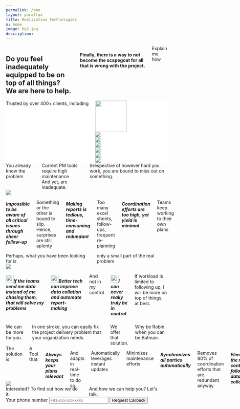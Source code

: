 ```yaml
---
permalink: /pmo
layout: parallax
title: Realization Technologies
n: home 
image: bg2.jpg
description: 
---
```

<div class="row">
	<div class="small-12 columns text-center b-ws-bottom">
		<h2 class="wc bold serif">Do you feel inadequately equipped to be on top of all things? <br> We are here to help.</h2>
		<h4 class="wcolor">Finally, there is a way to not become the scapegoat for all that is wrong with the project.</h4>
		<div class="b-ws-top">
			<a class="button success">Explain me how</a>
		</div>
	</div>
</div>
<div style="background:#fff">
	<div class="row">	
		<div class="small-12 columns b-ws-top m-ws-bottom text-center">
			<div class="scolor2 s-ws-bottom">Trusted by over 400+ clients, including</div>
      <div class="row">
      	<div class="small-2 columns text-center">
      		<img src="{{site.url}}/assets/img/logos/usaf.png" class="gs hv" style="height:98px;">
      	</div>
      	<div class="small-2 columns">
      		<img src="{{site.url}}/assets/img/logos/tatasteel.png" class="gs hv m-ws-top-p xs-ws-top">
      	</div>
      	<div class="small-1 columns">
      		<img src="{{site.url}}/assets/img/logos/lt.png" class="gs hv s-ws-top">
      	</div>
      	<div class="small-2 columns">
      		<img src="{{site.url}}/assets/img/logos/boeing.png" class="gs hv">
      	</div>
      	<div class="small-2 columns">
      		<img src="{{site.url}}/assets/img/logos/ntpc.png" class="gs hv">
      	</div>
      	<div class="small-2 columns">
      		<img src="{{site.url}}/assets/img/logos/aarti.png" class="gs hv xs-ws-top">
      	</div>
      	<div class="small-1 columns">
      		<img src="{{site.url}}/assets/img/logos/nasa.png" class="gs hv s-ws-top">
      	</div>
      </div>
    </div>
	</div>
</div>
<div class="wbg b-ws-top-p">
	<div class="row">
		<div class="small-12 columns text-center b-ws-bottom">
			<div class="scolor f-1-25x s-ws-top">You already know the problem</div>
			<div class="serif bold bkc f-2x ">Current PM tools require high maintenance <br> And yet, are inadequate.</div>
			<div class="scolor f-1-25x m-ws-bottom">Irrespective of however hard you work, you are bound to miss out on something.</div>
	</div>
	<div class="row">
		<div class="small-5 columns">
			<!-- <img src="https://images.unsplash.com/photo-1495249346844-83e18c90a511?ixlib=rb-1.2.1&ixid=eyJhcHBfaWQiOjEyMDd9&auto=format&fit=crop&w=967&q=80"> -->
			<img src="https://us.123rf.com/450wm/denisovd/denisovd1203/denisovd120301531/12704439-viejo-mapa-del-tesoro-aisladas-sobre-un-fondo-blanco.jpg?ver=6">
		</div>
		<div class="small-7 columns">
			<h5 class="bold bkc f-1-5x nm">Impossible to be aware of all critical issues through sheer follow-up</h5>
			<p class="f-1-25x">Something or the other is bound to slip. Hence, surprises are still aplenty</p>
			<h5 class="bold bkc f-1-5x nm">Making reports is tedious, time-consuming and redundant</h5>
			<p class="f-1-25x">Too many excel sheets, follow-ups, frequent re-planning</p>
			<h5 class="bold bkc f-1-5x nm">Coordination efforts are too high, yet yield is minimal</h5>
			<p class="f-1-25x">Teams keep working to their own plans</p>
		</div>
	</div>
</div>
<div class="wbg b-ws-top-p b-ws-top">
	<div class="row">
		<div class="small-10 small-centered columns text-center b-ws-top b-ws-bottom">
			<div class="scolor f-1-25x">Perhaps, what you have been looking for is </div>
			<div class="bkc f-1-5x">only a small part of the real problem</div>
		</div>
	</div>
	<div class="row">
		<div class="small-2 np columns">
			<img src="http://png.clipart-library.com/images4/2/batman-and-robin-clipart-3.png">
		</div>
		<div class="small-9 columns b-ws-top">
				<h5 class="bkc"><img src="https://image.flaticon.com/icons/svg/595/595067.svg" width="24px;" class="xs-ws-right">If the teams send me data instead of me chasing them, that will solve my problems</h5>
				<!-- <p>A software will solve my problem And, will also automate reports -->
				<!-- </p> -->
				<h5 class="bkc nm xs-ws-top-p"><img src="https://image.flaticon.com/icons/svg/595/595067.svg" width="24px;" class="xs-ws-right">Better tech can improve data collation and automate report-making</h5>
				<p class="m-ws-left">And not in my control</p>
				<h5 class="bkc nm"><img src="https://image.flaticon.com/icons/svg/595/595067.svg" width="24px;" class="xs-ws-right">I can never really truly be in control</h5>
				<p class="m-ws-left">If workload is limited to following up, I will be more on top of things, at best.</p>
		</div>
	</div>
	<div class="row">
		<div class="small-10 small-centered columns text-center b-ws-top  b-ws-bottom b-ws-bottom-p">
			<div class="f-1-5x ">We can be more for you.</div>
			<div class="scolor bkc f-1-5x">In one stroke, you can easily fix the project delivery problem that your organization needs.</div>
			<div class="f-1-5x bold bkc">We offer that solution.</div>
			<div class="scolor f-1-5x">Why be Robin when you can be Batman.</div>
		</div>
	</div>
</div>
<div class="b-ws-top-p dbbg">
	<!-- <div class="row">
		<div class="small-12 columns b-ws-top"> -->
			<!-- <div class="scolor f-1-25x s-ws-top">The solution is a plan that</div> -->
			<!-- <div class="serif bold bkc f-2x m-ws-bottom">stays stable and relevant. Always</div> -->
		<!-- </div>
	</div> -->
	<div class="row">
		<div class="small-10 small-centered columns b-ws-bottom-p">
			<div class="row">
				<div class="small-8 columns">
					<div class="wcolor">The solution is </div>
					<div class="wc f-1-25x bold s-ws-bottom">A Tool that:</div>
					<h5 class="wc nm f-1-5x bold">Always keeps your plans relevant</h5>
					<p class="wcolor f-1-25x nm">And adapts in real-time to do so.</p><p class="wcolor f-1-25x nm"> Automatically leverages instant updates
</p><p class="wcolor f-1-25x">Minimizes maintenance efforts</p>
					<h5 class="wc f-1-5x bold nm">Synchronizes all parties automatically</h5>
					<p class="wcolor f-1-25x">Removes 90% of coordination efforts that are redundant anyway</p>
					<h5 class="wc nm f-1-5x bold">Eliminates the need to continuously follow up for data collection</h5>
					 <p class="wcolor f-1-25x">Real-time app based updating technology platform that enables everyone to input data at source</p>
					<h5 class="wc nm f-1-5x bold">Automatically provides forward-looking alerts, not just the usual backward-looking reports</h5>
					 <p class="wcolor f-1-25x">Smart enough to anticipate delays before they hit execution</p>
					<!-- <h5 class="wc f-1-5x bold">Automatically leverages instant updates</h5> -->
				</div>
				<div class="small-4 columns" style="margin-top:-7.5em;">
					<img src="https://cdn.dribbble.com/users/230178/screenshots/3814971/attachments/862068/022-night-mode.png">
				</div>
			</div>
		</div>
	</div>
</div>
<div class="wbg">
	<div class="row">
		<div class="small-12 text-center columns b-ws-top">
				<div class="f-1-5x"><span class="bold bkc">Interested?</span> To find out how we do it.</div> 
				<div class="f-1-25x s-ws-bottom">And how we can help you? Let's talk.</div>
			</div>
			<div class="small-3 small-centered columns b-ws-bottom">
				<form action="https://formspree.io/aditya@mutinylabs.in" method="POST">
					<label class="wcolor">Your phone number
					<input type="tel" name="telephone" class="fullwidth" placeholder="+91-xxx-xxx-xxxx"></label>
					<input type="hidden" name="_next" value="http://signup.realization.com/thankyou.html"/>
					<input type="submit" name="" class="button fullwidth nm" value="Request Callback">
				</form>
			</div>
		</div>
	</div>
</div>
